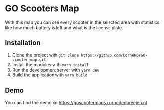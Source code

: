 # GO Scooters Map

With this map you can see every scooter in the selected area with statistics like how much battery is left and what is the license plate.

## Installation
1. Clone the project with `git clone https://github.com/CorneHQ/GO-scooter-map.git`
2. Install the modules with `yarn install`
3. Run the development server with `yarn dev`
4. Build the application with `yarn build`

## Demo
You can find the demo on https://goscootermaps.cornedenbreejen.nl
